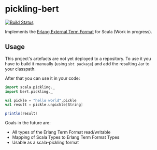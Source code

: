 pickling-bert
=============


[![Build Status](https://api.travis-ci.org/fluescher/pickling-bert.png)](http://travis-ci.org/fluescher/pickling-bert)

Implements the [Erlang External Term Format](http://erlang.org/doc/apps/erts/erl_ext_dist.html) for Scala (Work in progress).


Usage
-----

This project's artefacts are not yet deployed to a repository. To use it you have to build it manually (using `sbt package`) and add the resulting Jar to your classpath.

After that you can use it in your code:

```scala
import scala.pickling._
import bert.pickling._

val pickle = "hello world".pickle
val result = pickle.unpickle[String]

println(result)
```


Goals in the future are:

- All types of the Erlang Term Format read/writable
- Mapping of Scala Types to Erlang Term Format Types
- Usable as a scala-pickling format
